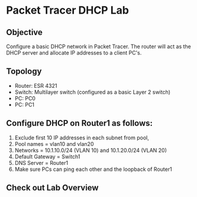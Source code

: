 # Packet Tracer DHCP Lab
## Objective
Configure a basic DHCP network in Packet Tracer. The router will act as the DHCP server and allocate IP addresses to a client PC's.

## Topology
- Router: ESR 4321
- Switch: Multilayer switch (configured as a basic Layer 2 switch)
- PC: PC0
- PC: PC1

## Configure DHCP on Router1 as follows:
 1) Exclude first 10 IP addresses in each subnet from pool,
 2) Pool names = vlan10 and vlan20
 3) Networks =  10.1.10.0/24 (VLAN 10) and 10.1.20.0/24 (VLAN 20)
 4) Default Gateway = Switch1
 5) DNS Server = Router1
 6) Make sure PCs can ping each other and the loopback of Router1
 
## Check out Lab Overview

